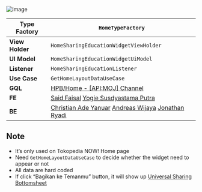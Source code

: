 
![image](https://docs-android.tokopedia.net/images/docs/tokopedianow/home_sharing_education.png)

<!--left header table-->
| **Type Factory** | `HomeTypeFactory` |
| --- | --- |
| **View Holder** | `HomeSharingEducationWidgetViewHolder` |
| **UI Model** | `HomeSharingEducationWidgetUiModel` |
| **Listener** | `HomeSharingEducationListener` |
| **Use Case** | `GetHomeLayoutDataUseCase` |
| **GQL** | [HPB/Home - [API:MOJ] Channel](/wiki/spaces/HP/pages/381550603)  |
| **FE** | [Said Faisal](https://tokopedia.atlassian.net/wiki/people/5e25eee0ee264b0e745862c3?ref=confluence) [Yogie Susdyastama Putra](https://tokopedia.atlassian.net/wiki/people/5c6bf2e6f1a05835f933bf30?ref=confluence) |
| **BE** | [Christian Ade Yanuar](https://tokopedia.atlassian.net/wiki/people/5c370a28ff324728a1da77c4?ref=confluence) [Andreas Wijaya](https://tokopedia.atlassian.net/wiki/people/5c37093fad984b52108580ac?ref=confluence) [Jonathan Ryadi](https://tokopedia.atlassian.net/wiki/people/5c370a241c6a692feab9a87e?ref=confluence) |

## **Note**

- It’s only used on Tokopedia NOW! Home page
- Need `GetHomeLayoutDataUseCase` to decide whether the widget need to appear or not
- All data are hard coded
- If click “Bagikan ke Temanmu” button, it will show up [Universal Sharing Bottomsheet](/wiki/spaces/CO/pages/1340674521)

